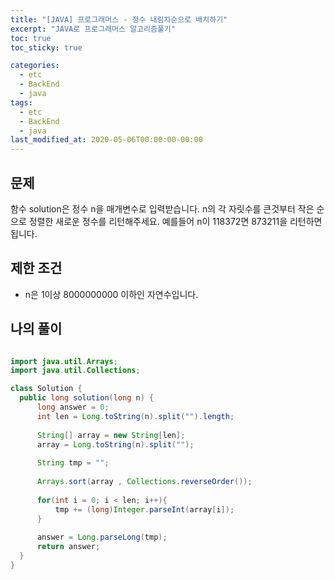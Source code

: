 ```yaml
---
title: "[JAVA] 프로그래머스 - 정수 내림차순으로 배치하기"
excerpt: "JAVA로 프로그래머스 알고리즘풀기"
toc: true
toc_sticky: true

categories:
  - etc
  - BackEnd
  - java
tags:
  - etc
  - BackEnd
  - java
last_modified_at: 2020-05-06T00:00:00-00:00
---
```


## 문제 

함수 solution은 정수 n을 매개변수로 입력받습니다. n의 각 자릿수를 큰것부터 작은 순으로 정렬한 새로운 정수를 리턴해주세요. 예를들어 n이 118372면 873211을 리턴하면 됩니다.

## 제한 조건

+ n은 1이상 8000000000 이하인 자연수입니다.

## 나의 풀이

```java

import java.util.Arrays;
import java.util.Collections;

class Solution {
  public long solution(long n) {
      long answer = 0;
      int len = Long.toString(n).split("").length;
      
      String[] array = new String[len];
      array = Long.toString(n).split("");
      
      String tmp = "";
      
      Arrays.sort(array , Collections.reverseOrder());
      
      for(int i = 0; i < len; i++){
          tmp += (long)Integer.parseInt(array[i]);
      }
      
      answer = Long.parseLong(tmp);
      return answer;
  }
}

```


